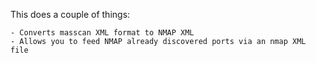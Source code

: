 This does a couple of things:

	- Converts masscan XML format to NMAP XML
	- Allows you to feed NMAP already discovered ports via an nmap XML file


